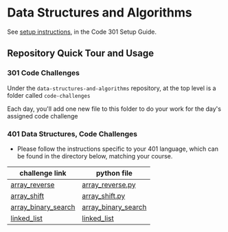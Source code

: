 # Data Structures and Algorithms

See [setup instructions](https://codefellows.github.io/setup-guide/code-301/3-code-challenges), in the Code 301 Setup Guide.

## Repository Quick Tour and Usage

### 301 Code Challenges

Under the `data-structures-and-algorithms` repository, at the top level is a folder called `code-challenges`

Each day, you'll add one new file to this folder to do your work for the day's assigned code challenge

### 401 Data Structures, Code Challenges

- Please follow the instructions specific to your 401 language, which can be found in the directory below, matching your course.

| challenge link | python file |
| -------------- | ------------- |
| [array_reverse](python/code_challenges/array_reverse) | [array_reverse.py](python/code_challenges/array_reverse/array_reverse/array_reverse.py) |
| [array_shift](python/code_challenges/array_shift) | [array_shift.py](python/code_challenges/array_shift/array_shift/array_shift.py) |
| [array_binary_search](python/code_challenges/array_binary_search) | [array_binary_search](python/code_challenges/array_binary_search/array_binary_search/array_binary_search.py) |
| [linked_list](python/code_challenges/Data_Structures/linked_list/linked_list) | [linked_list](python/code_challenges/Data_Structures/linked_list/linked_list/linked_list.py) |
